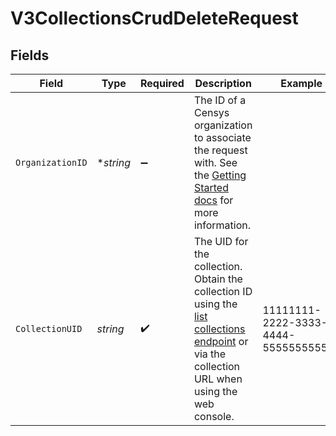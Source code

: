 # V3CollectionsCrudDeleteRequest


## Fields

| Field                                                                                                                                                                                                          | Type                                                                                                                                                                                                           | Required                                                                                                                                                                                                       | Description                                                                                                                                                                                                    | Example                                                                                                                                                                                                        |
| -------------------------------------------------------------------------------------------------------------------------------------------------------------------------------------------------------------- | -------------------------------------------------------------------------------------------------------------------------------------------------------------------------------------------------------------- | -------------------------------------------------------------------------------------------------------------------------------------------------------------------------------------------------------------- | -------------------------------------------------------------------------------------------------------------------------------------------------------------------------------------------------------------- | -------------------------------------------------------------------------------------------------------------------------------------------------------------------------------------------------------------- |
| `OrganizationID`                                                                                                                                                                                               | **string*                                                                                                                                                                                                      | :heavy_minus_sign:                                                                                                                                                                                             | The ID of a Censys organization to associate the request with. See the [Getting Started docs](https://docs.censys.com/reference/get-started#step-3-set-your-organization-id) for more information.             |                                                                                                                                                                                                                |
| `CollectionUID`                                                                                                                                                                                                | *string*                                                                                                                                                                                                       | :heavy_check_mark:                                                                                                                                                                                             | The UID for the collection. Obtain the collection ID using the [list collections endpoint](https://docs.censys.com/reference/v3-collections-crud-list#/) or via the collection URL when using the web console. | 11111111-2222-3333-4444-555555555555                                                                                                                                                                           |
